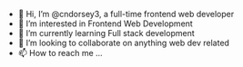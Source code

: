 - 👋 Hi, I’m @cndorsey3, a full-time frontend web developer
- 👀 I’m interested in Frontend Web Development
- 🌱 I’m currently learning Full stack development
- 💞️ I’m looking to collaborate on anything web dev related
- 📫 How to reach me ...

<!---
cndorsey3/cndorsey3 is a ✨ special ✨ repository because its `README.md` (this file) appears on your GitHub profile.
You can click the Preview link to take a look at your changes.
--->
